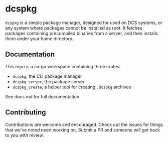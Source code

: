 # dcspkg

`dcspkg` is a simple package manager, designed for used on DCS systems, or any system where packages cannot be installed as root. It fetches packages containing precompiled binaries from a server, and then installs them under your home directory.

## Documentation

This repo is a cargo workspace containing three crates:

- `dcspkg`, the CLI package manager
- `dcspkg_server`, the package server
- `dcspkg_create`, a helper tool for creating `.dcspkg` archives

See docs.md for full documentation

## Contributing

Contributions are welcome and encouraged. Check out the issues for things that we've noted need working on. Submit a PR and someone will get back to you with review.
